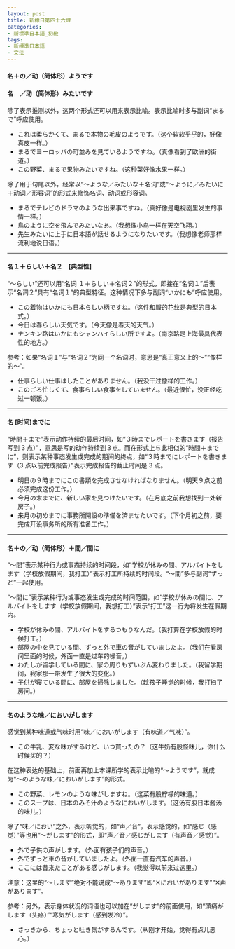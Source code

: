 ```yaml
---
layout: post
title: 新標日第四十六課
categories:
- 新標準日本語_初級
tags:
- 新標準日本語
- 文法
---
```

#### 名＋の／动（简体形）ようです
#### 名　／动（简体形）みたいです
除了表示推测以外，这两个形式还可以用来表示比喻。表示比喻时多与副词“まるで”呼应使用。

* これは柔らかくて、まるで本物の毛皮のようです。（这个软软乎乎的，好像真皮一样。）
* まるでヨーロッパの町並みを見ているようですね。（真像看到了欧洲的街道。）
* この野菜、まるで果物みたいですね。（这种菜好像水果一样。）

除了用于句尾以外，经常以“～ような／みたいな＋名词”或“～ように／みたいに＋动词／形容词”的形式来修饰名词、动词或形容词。

* まるでテレビのドラマのような出来事ですね。（真好像是电视剧里发生的事情一样。）
* 鳥のように空を飛んでみたいなあ。（我想像小鸟一样在天空飞翔。）
* 先生みたいに上手に日本語が話せるようになりたいです。（我想像老师那样流利地说日语。）

---
#### 名１＋らしい＋名２　[典型性]
“～らしい”还可以用“名词 １＋らしい＋名词２”的形式，即接在“名词１”后表示“名词２”具有“名词１”的典型特征。这种情况下多与副词“いかにも”呼应使用。

* この着物はいかにも日本らしい柄ですね。（这件和服的花纹是典型的日本式。）
* 今日は春らしい天気です。（今天像是春天的天气。）
* ナンキン路はいかにもシャンハイらしい所ですよ。（南京路是上海最具代表性的地方。）

参考：如果“名词１”与“名词２”为同一个名词时，意思是“真正意义上的～”“像样的～”。

* 仕事らしい仕事はしたことがありません。（我没干过像样的工作。）
* このごろ忙しくて、食事らしい食事をしていません。（最近很忙，没正经吃过一顿饭。）

---
#### 名 [时间]までに
“時間＋まで”表示动作持续的最后时间，如“３時までレポートを書きます（报告写到 3 点）”，意思是写的动作持续到３点。而在形式上与此相似的“時間＋までに”，则表示某种事态发生或完成的期间的终点，如“３時までにレポートを書きます（3 点以前完成报告）”表示完成报告的截止时间是 3 点。

* 明日の９時までにこの書類を完成させなければなりません。（明天９点之前必须完成这份工作。）
* 今月の末までに、新しい家を見つけたいです。（在月底之前我想找到一处新房子。）
* 来月の初めまでに事務所開設の準備を済ませたいです。（下个月初之前，要完成开设事务所的所有准备工作。）

---
#### 名＋の／动（简体形）＋間／間に
“～間”表示某种行为或事态持续的时间段，如“学校が休みの間、アルバイトをします（学校放假期间，我打工）”表示打工所持续的时间段。“～間”多与副词“ずっと”一起使用。

“～間に”表示某种行为或事态发生或完成的时间范围，如“学校が休みの間に、アルバイトをします（学校放假期间，我想打工）”表示“打工”这一行为将发生在假期内。

* 学校が休みの間、アルバイトをするつもりなんだ。（我打算在学校放假的时候打工。）
* 部屋の中を見ている間、ずっと外で車の音がしていましたよ。（我们在看房间里面的时候，外面一直是过车的噪音。）
* わたしが留学している間に、家の周りもずいぶん変わりました。（我留学期间，我家那一带发生了很大的变化。）
* 子供が寝ている間に、部屋を掃除しました。（趁孩子睡觉的时候，我打扫了房间。）

---
#### 名のような味／においがします
感觉到某种味道或气味时用“味／においがします（有味道／气味）”。

* この牛乳、変な味がするけど、いつ買ったの？（这牛奶有股怪味儿，你什么时候买的？）

在这种表达的基础上，前面再加上本课所学的表示比喻的“～ようです”，就成为“～のような味／においがします”的形式。

* この野菜、レモンのような味がしますね。（这菜有股柠檬的味道。）
* このスープは、日本のみそ汁のようなにおいがします。（这汤有股日本酱汤的味儿。）

除了“味／におい”之外，表示听觉的，如“声／音”，表示感觉的，如“感じ（感觉）”等也用“～がします”的形式，即“声／音／感じがします（有声音／感觉）”。

* 外で子供の声がします。（外面有孩子们的声音。）
* 外でずっと車の音がしていましたよ。（外面一直有汽车的声音。）
* ここには昔来たことがある感じがします。（我觉得以前来过这里。）

注意：这里的“～します”绝对不能说成“～あります”即“✕においがあります”“✕声があります”。

参考：另外，表示身体状况的词语也可以加在“がします”的前面使用，如“頭痛がします（头疼）”“寒気がします（感到发冷）”。

* さっきから、ちょっと吐き気がするんです。（从刚才开始，觉得有点儿恶心。）